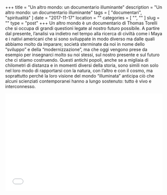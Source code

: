 +++
title = "Un altro mondo: un documentario illuminante"
description = "Un altro mondo: un documentario illuminante"
tags = [ "documentari", "spiritualità" ]
date = "2017-11-17"
location = ""
categories = [
  "",
  ""
]
slug = ""
type = "post"
+++
Un altro mondo è un documentario di Thomas Torelli che si occupa di grandi questioni legate al nostro futuro possibile. A partire dal presente, l’analisi va indietro nel tempo alla ricerca di civiltà come i Maya e i nativi americani che si sono sviluppate in modo diverso ma dalle quali abbiamo molto da imparare; società sterminate da noi in nome dello “sviluppo” e della “modernizzazione”, ma che oggi vengono prese da esempio per insegnarci molto su noi stessi, sul nostro presente e sul futuro che ci stiamo costruendo. Questi antichi popoli, anche se a migliaia di chilometri di distanza e in momenti diversi della storia, sono simili non solo nel loro modo di rapportarsi con la natura, con l’altro e con il cosmo, ma soprattutto perché la loro visione del mondo “illuminata” anticipa ciò che alcuni scienziati contemporanei hanno a lungo sostenuto: tutto è vivo e interconnesso.

<div style="position: relative; padding-bottom: 56.25%; padding-top: 30px; height: 0; overflow: hidden;">
  <iframe src="//www.youtube.com/embed/au_9EYK-BEY?rel=0"
  style="position: absolute; top: 0; left: 0; width: 100%; height: 100%;" allowfullscreen frameborder="0" title="YouTube Video"></iframe>
</div>

